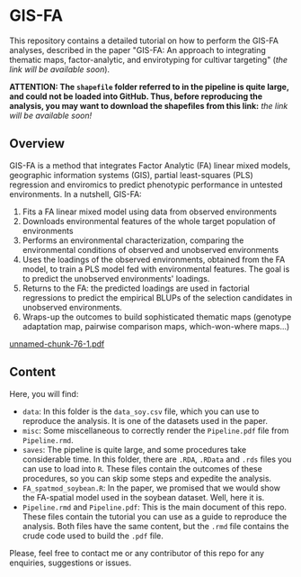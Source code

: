 # GIS-FA

This repository contains a detailed tutorial on how to perform the GIS-FA analyses, described in the paper "GIS-FA: An approach to integrating thematic maps, factor-analytic, and envirotyping for cultivar targeting" (*the link will be available soon*). 

**ATTENTION: The `shapefile` folder referred to in the pipeline is quite large, and could not be loaded into GitHub. Thus, before reproducing the analysis, you may want to download the shapefiles from this link:**  *the link will be available soon!*

## Overview

GIS-FA is a method that integrates Factor Analytic (FA) linear mixed models, geographic information systems (GIS), partial least-squares (PLS) regression and enviromics to predict phenotypic performance in untested environments. In a nutshell, GIS-FA:

1. Fits a FA linear mixed model using data from observed environments
2. Downloads environmental features of the whole target population of environments
3. Performs an environmental characterization, comparing the environmental conditions of observed and unobserved environments
4. Uses the loadings of the observed environments, obtained from the FA model, to train a PLS model fed with environmental features. The goal is to predict the unobserved environments' loadings.
5. Returns to the FA: the predicted loadings are used in factorial regressions to predict the empirical BLUPs of the selection candidates in unobserved environments.
6. Wraps-up the outcomes to build sophisticated thematic maps (genotype adaptation map, pairwise comparison maps, which-won-where maps...)

[unnamed-chunk-76-1.pdf](https://github.com/Kaio-Olimpio/GIS-FA/files/14184439/unnamed-chunk-76-1.pdf)

## Content

Here, you will find: 

- `data`: In this folder is the `data_soy.csv` file, which you can use to reproduce the analysis. It is one of the datasets used in the paper.
- `misc`: Some miscellaneous to correctly render the `Pipeline.pdf` file from `Pipeline.rmd`. 
- `saves`: The pipeline is quite large, and some procedures take considerable time. In this folder, there are `.RDA`, `.RData` and `.rds` files you can use to load into `R`. These files contain the outcomes of these procedures, so you can skip some steps and expedite the analysis.
- `FA_spatmod_soybean.R`: In the paper, we promised that we would show the FA-spatial model used in the soybean dataset. Well, here it is.
- `Pipeline.rmd` and `Pipeline.pdf`: This is the main document of this repo. These files contain the tutorial you can use as a guide to reproduce the analysis. Both files have the same content, but the `.rmd` file contains the crude code used to build the `.pdf` file. 

Please, feel free to contact me or any contributor of this repo for any enquiries, suggestions or issues. 


